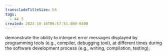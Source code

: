 ```yaml
---
transcludeTitleSize: h4
tags:
  - A4.3
created: 2024-10-16T06:57:54.000-0400
---
```

demonstrate the ability to interpret error messages displayed by programming tools (e.g., compiler, debugging tool), at different times during the software development process (e.g., writing, compilation, testing);